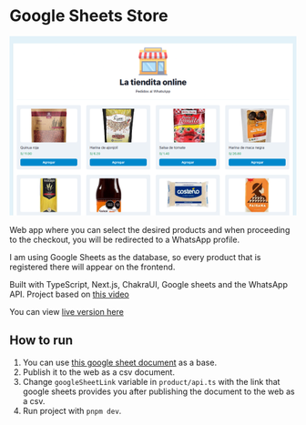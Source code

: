 # Google Sheets Store

![web app preview](./google-sheets-store.png)

Web app where you can select the desired products and when proceeding to the checkout, you will be redirected to a WhatsApp profile.

I am using Google Sheets as the database, so every product that is registered there will appear on the frontend.

Built with TypeScript, Next.js, ChakraUI, Google sheets and the WhatsApp API. Project based on [this video](https://youtu.be/DgPcpte1eoA)

You can view [live version here](https://google-sheets-store.jorgeyza.com/)

## How to run

1. You can use [this google sheet document](https://docs.google.com/spreadsheets/d/1Qq38enSWKPWt8CwYdAZEpiWI-9njUbDnqcyjL9p4zxE/edit?usp=sharing) as a base.
2. Publish it to the web as a csv document.
3. Change `googleSheetLink` variable in `product/api.ts` with the link that google sheets provides you after publishing the document to the web as a csv.
4. Run project with `pnpm dev`.
